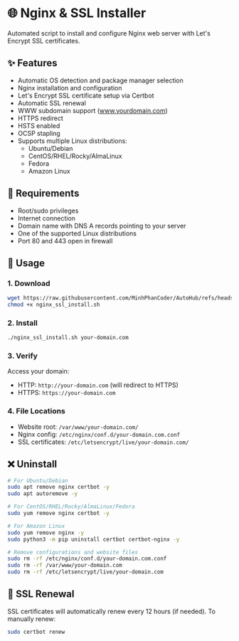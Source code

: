 # 🌐 Nginx & SSL Installer

Automated script to install and configure Nginx web server with Let's Encrypt SSL certificates.

## ✨ Features

- Automatic OS detection and package manager selection
- Nginx installation and configuration
- Let's Encrypt SSL certificate setup via Certbot
- Automatic SSL renewal
- WWW subdomain support (www.yourdomain.com)
- HTTPS redirect
- HSTS enabled
- OCSP stapling
- Supports multiple Linux distributions:
  - Ubuntu/Debian
  - CentOS/RHEL/Rocky/AlmaLinux
  - Fedora
  - Amazon Linux

## 🔧 Requirements

- Root/sudo privileges
- Internet connection
- Domain name with DNS A records pointing to your server
- One of the supported Linux distributions
- Port 80 and 443 open in firewall

## 🚀 Usage

### 1. Download
```bash
wget https://raw.githubusercontent.com/MinhPhanCoder/AutoHub/refs/heads/master/nginx_ssl_install/nginx_ssl_install.sh
chmod +x nginx_ssl_install.sh
```

### 2. Install
```bash
./nginx_ssl_install.sh your-domain.com
```

### 3. Verify
Access your domain:
- HTTP: `http://your-domain.com` (will redirect to HTTPS)
- HTTPS: `https://your-domain.com`

### 4. File Locations
- Website root: `/var/www/your-domain.com/`
- Nginx config: `/etc/nginx/conf.d/your-domain.com.conf`
- SSL certificates: `/etc/letsencrypt/live/your-domain.com/`

## ❌ Uninstall
```bash
# For Ubuntu/Debian
sudo apt remove nginx certbot -y
sudo apt autoremove -y

# For CentOS/RHEL/Rocky/AlmaLinux/Fedora
sudo yum remove nginx certbot -y

# For Amazon Linux
sudo yum remove nginx -y
sudo python3 -m pip uninstall certbot certbot-nginx -y

# Remove configurations and website files
sudo rm -rf /etc/nginx/conf.d/your-domain.com.conf
sudo rm -rf /var/www/your-domain.com
sudo rm -rf /etc/letsencrypt/live/your-domain.com
```

## 🔄 SSL Renewal
SSL certificates will automatically renew every 12 hours (if needed).
To manually renew:
```bash
sudo certbot renew
```